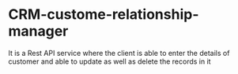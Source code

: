 # CRM-custome-relationship-manager
It is a Rest API service where the client is able to enter the details of customer and able to update as well as delete the records in it
